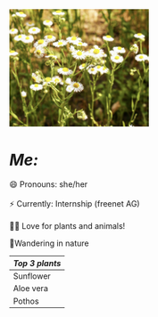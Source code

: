 <img src="18386.jpg" width="250">

# *Me:* 

😄 Pronouns: she/her <br/>
<br/>
⚡ Currently: Internship (freenet AG)<br/>
<br/>
🌱🐧 Love for plants and animals!

🚶Wandering in nature

| *Top 3 plants* |
| ---------- |
| Sunflower |
| Aloe vera|
| Pothos   |


<!--
**MaiGuenther/MaiGuenther** is a ✨ _special_ ✨ repository because its `README.md` (this file) appears on your GitHub profile.

Here are some ideas to get you started:

- 🔭 I’m currently working on ...
- 🌱 I’m currently learning ...
- 👯 I’m looking to collaborate on ...
- 🤔 I’m looking for help with ...
- 💬 Ask me about ...
- 📫 How to reach me: ...
- 😄 Pronouns: ...
- ⚡ Fun fact: ...
-->
